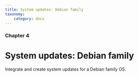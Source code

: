 ```yaml
---
title: System updates: Debian family
taxonomy:
    category: docs
---
```


### Chapter 4

# System updates: Debian family

Integrate and create system updates for a Debian family OS.
